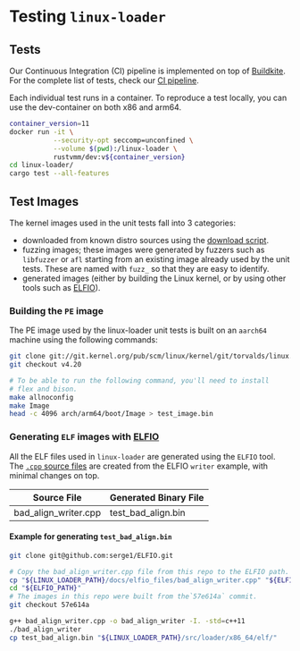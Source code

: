 # Testing `linux-loader`

## Tests

Our Continuous Integration (CI) pipeline is implemented on top of
[Buildkite](https://buildkite.com/).
For the complete list of tests, check our
[CI pipeline](https://buildkite.com/rust-vmm/rust-vmm-ci).

Each individual test runs in a container. To reproduce a test locally, you can
use the dev-container on both x86 and arm64.

```bash
container_version=11
docker run -it \
           --security-opt seccomp=unconfined \
           --volume $(pwd):/linux-loader \
           rustvmm/dev:v${container_version}
cd linux-loader/
cargo test --all-features
```

## Test Images

The kernel images used in the unit tests fall into 3 categories:
- downloaded from known distro sources using the
  [download script](../.buildkite/download_resources.sh).
- fuzzing images; these images were generated by fuzzers such as `libfuzzer` or
  `afl` starting from an existing image already used by the unit tests. These
  are named with `fuzz_` so that they are easy to identify.
- generated images (either by building the Linux kernel, or by using other
  tools such as [ELFIO](https://github.com/serge1/ELFIO)).

### Building the `PE` image

The PE image used by the linux-loader unit tests is built on an `aarch64`
machine using the following commands:

```bash
git clone git://git.kernel.org/pub/scm/linux/kernel/git/torvalds/linux.git
git checkout v4.20

# To be able to run the following command, you'll need to install
# flex and bison.
make allnoconfig
make Image
head -c 4096 arch/arm64/boot/Image > test_image.bin
```

### Generating `ELF` images with [ELFIO](https://github.com/serge1/ELFIO)

All the ELF files used in `linux-loader` are generated using the `ELFIO` tool.
The [`.cpp` source files](elfio_files) are created from the ELFIO `writer`
example, with minimal changes on top.

| Source File | Generated Binary File |
|-------------|-----------------------|
| bad_align_writer.cpp | test_bad_align.bin |

#### Example for generating `test_bad_align.bin`

```bash
git clone git@github.com:serge1/ELFIO.git

# Copy the bad_align_writer.cpp file from this repo to the ELFIO path.
cp "${LINUX_LOADER_PATH}/docs/elfio_files/bad_align_writer.cpp" "${ELFIO_PATH}"
cd "${ELFIO_PATH}"
# The images in this repo were built from the`57e614a` commit.
git checkout 57e614a

g++ bad_align_writer.cpp -o bad_align_writer -I. -std=c++11
./bad_align_writer
cp test_bad_align.bin "${LINUX_LOADER_PATH}/src/loader/x86_64/elf/"
```
